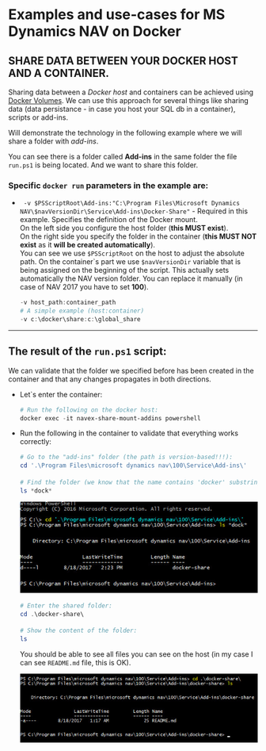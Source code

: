 # Examples and use-cases for MS Dynamics NAV on Docker

## SHARE DATA BETWEEN YOUR DOCKER HOST AND A CONTAINER.

Sharing data between a *Docker host* and containers can be achieved using [Docker Volumes](https://docs.docker.com/engine/admin/volumes/volumes/). We can use this approach for several things like sharing data (data persistance - in case you host your SQL db in a container), scripts or add-ins.

Will demonstrate the technology in the following example where we will share a folder with *add-ins*.

You can see there is a folder called **Add-ins** in the same folder the file `run.ps1` is being located. And we want to share this folder.

### Specific `docker run` parameters in the example are:

- ` -v $PSScriptRoot\Add-ins:"C:\Program Files\Microsoft Dynamics NAV\$navVersionDir\Service\Add-ins\Docker-Share"` - Required in this example. Specifies the definition of the Docker mount.  
On the left side you configure the host folder (**this MUST exist**).  
On the right side you specify the folder in the container (**this MUST NOT exist** as it **will be created automatically**).  
You can see we use `$PSScriptRoot` on the host to adjust the absolute path. 
On the container\`s part we use `$navVersionDir` variable that is being assigned on the beginning of the script. This actually sets automatically the NAV version folder. You can replace it manually (in case of NAV 2017 you have to set **100**).

    ```PowerShell
    -v host_path:container_path
    # A simple example (host:container)
    -v c:\docker\share:c:\global_share
    ```


---

## The result of the `run.ps1` script:

We can validate that the folder we specified before has been created in the container and that any changes propagates in both directions.

- Let\`s enter the container:
    ```PowerShell
    # Run the following on the docker host:
    docker exec -it navex-share-mount-addins powershell
    ```

- Run the following in the container to validate that everything works correctly:
    ```PowerShell
    # Go to the "add-ins" folder (the path is version-based!!!):
    cd '.\Program Files\microsoft dynamics nav\100\Service\Add-ins\'

    # Find the folder (we know that the name contains 'docker' substring):
    ls *dock*
    ```

    ![](../media/share_mount_addins_viewFolder.jpg)

    ```PowerShell
    # Enter the shared folder:
    cd .\docker-share\

    # Show the content of the folder:
    ls
    ```

    You should be able to see all files you can see on the host (in my case I can see `README.md` file, this is OK).

    ![](../media/share_mount_addins_listFolderContent.jpg)


    